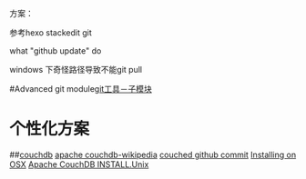 方案：

参考hexo
stackedit
git


what "github update" do

windows 下奇怪路径导致不能git pull

#Advanced
git module[git工具－子模块](https://git-scm.com/book/zh/v1/Git-%E5%B7%A5%E5%85%B7-%E5%AD%90%E6%A8%A1%E5%9D%97)


# 个性化方案

##[couchdb](http://couchdb.apache.org/)
[apache couchdb-wikipedia](https://zh.wikipedia.org/wiki/CouchDB)
[couched github commit](https://www.google.com.hk/search?newwindow=1&safe=strict&q=couchdb+github+commit&oq=couchdb+github+commit&gs_l=serp.3...5756.6895.0.7150.7.7.0.0.0.0.159.671.3j3.6.0....0...1c.1.64.serp..1.4.456...0i30k1j0i8i30k1j0i5i30k1j30i10k1.G7oZjLggN_Y)
[Installing on OSX](http://wiki.apache.org/couchdb/Installing_on_OSX)
[Apache CouchDB INSTALL.Unix](https://github.com/apache/couchdb/blob/master/INSTALL.Unix.md)
